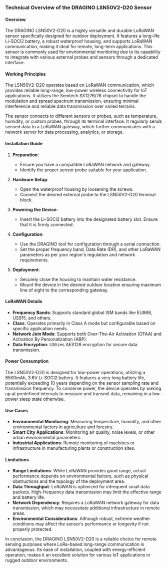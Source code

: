 ### Technical Overview of the DRAGINO LSN50V2-D20 Sensor

#### Overview
The DRAGINO LSN50V2-D20 is a highly versatile and durable LoRaWAN sensor specifically designed for outdoor deployment. It features a long-life Li-SOCl2 battery, a robust waterproof housing, and supports LoRaWAN communication, making it ideal for remote, long-term applications. This sensor is commonly used for environmental monitoring due to its capability to integrate with various external probes and sensors through a dedicated interface.

#### Working Principles
The LSN50V2-D20 operates based on LoRaWAN communication, which provides reliable long-range, low-power wireless connectivity for IoT applications. It utilizes the Semtech SX1276/78 chipset to handle the modulation and spread spectrum transmission, ensuring minimal interference and reliable data transmission over varied terrains.

The sensor connects to different sensors or probes, such as temperature, humidity, or custom probes, through its terminal interface. It regularly sends sensed data to a LoRaWAN gateway, which further communicates with a network server for data processing, analytics, or storage.

#### Installation Guide
1. **Preparation**:
   - Ensure you have a compatible LoRaWAN network and gateway.
   - Identify the proper sensor probe suitable for your application.

2. **Hardware Setup**:
   - Open the waterproof housing by loosening the screws.
   - Connect the desired external probe to the LSN50V2-D20 terminal block.

3. **Powering the Device**:
   - Insert the Li-SOCl2 battery into the designated battery slot. Ensure that it is firmly connected.

4. **Configuration**:
   - Use the DRAGINO tool for configuration through a serial connection.
   - Set the proper frequency band, Data Rate (DR), and other LoRaWAN parameters as per your region's regulation and network requirements.

5. **Deployment**:
   - Securely close the housing to maintain water resistance.
   - Mount the device in the desired outdoor location ensuring maximum line of sight to the corresponding gateway.

#### LoRaWAN Details
- **Frequency Bands**: Supports standard global ISM bands like EU868, US915, and others.
- **Class**: Operates primarily in Class A mode but configurable based on specific application needs.
- **Network Join Mode**: Supports both Over-The-Air Activation (OTAA) and Activation By Personalization (ABP).
- **Data Encryption**: Utilizes AES128 encryption for secure data transmission.

#### Power Consumption
The LSN50V2-D20 is designed for low-power operations, utilizing a 8500mAh, 3.6V Li-SOCl2 battery. It features a very long battery life, potentially exceeding 10 years depending on the sensor sampling rate and transmission frequency. To conserve power, the device operates by waking up at predefined intervals to measure and transmit data, remaining in a low-power sleep state otherwise.

#### Use Cases
- **Environmental Monitoring**: Measuring temperature, humidity, and other environmental factors in agriculture and forestry.
- **Smart City Applications**: Monitoring air quality, noise levels, or other urban environmental parameters.
- **Industrial Applications**: Remote monitoring of machines or infrastructure in manufacturing plants or construction sites.

#### Limitations
- **Range Limitations**: While LoRaWAN provides good range, actual performance depends on environmental factors, such as physical obstructions and the topology of the deployment area.
- **Data Throughput**: LoRaWAN is optimized for infrequent small data packets. High-frequency data transmission may limit the effective range and battery life.
- **Network Dependency**: Requires a LoRaWAN network gateway for data transmission, which may necessitate additional infrastructure in remote areas.
- **Environmental Considerations**: Although robust, extreme weather conditions may affect the sensor’s performance or longevity if not properly protected.

In conclusion, the DRAGINO LSN50V2-D20 is a reliable choice for remote sensing purposes where LoRa-based long-range communication is advantageous. Its ease of installation, coupled with energy-efficient operation, makes it an excellent solution for various IoT applications in rugged outdoor environments.